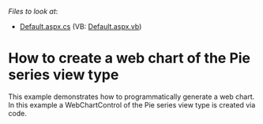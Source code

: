 <!-- default file list -->
*Files to look at*:

* [Default.aspx.cs](./CS/Default.aspx.cs) (VB: [Default.aspx.vb](./VB/Default.aspx.vb))
<!-- default file list end -->
# How to create a web chart of the Pie series view type


<p>This example demonstrates how to programmatically generate a web chart. In this example a WebChartControl of the Pie series view type is created via code.</p>

<br/>


